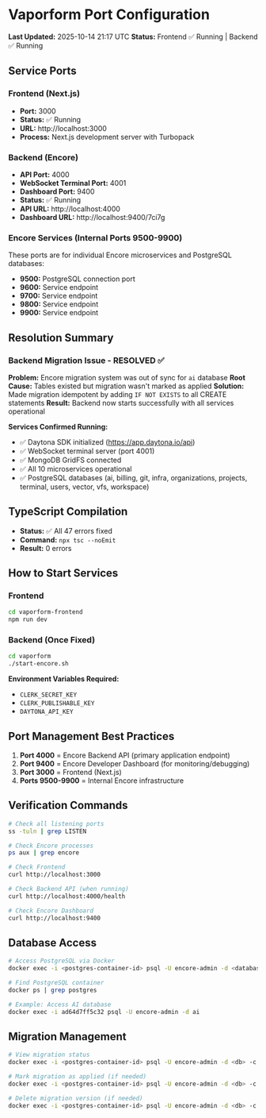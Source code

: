 # Vaporform Port Configuration

**Last Updated:** 2025-10-14 21:17 UTC
**Status:** Frontend ✅ Running | Backend ✅ Running

## Service Ports

### Frontend (Next.js)
- **Port:** 3000
- **Status:** ✅ Running
- **URL:** http://localhost:3000
- **Process:** Next.js development server with Turbopack

### Backend (Encore)
- **API Port:** 4000
- **WebSocket Terminal Port:** 4001
- **Dashboard Port:** 9400
- **Status:** ✅ Running
- **API URL:** http://localhost:4000
- **Dashboard URL:** http://localhost:9400/7ci7g

### Encore Services (Internal Ports 9500-9900)
These ports are for individual Encore microservices and PostgreSQL databases:
- **9500:** PostgreSQL connection port
- **9600:** Service endpoint
- **9700:** Service endpoint
- **9800:** Service endpoint
- **9900:** Service endpoint

## Resolution Summary

### Backend Migration Issue - RESOLVED ✅
**Problem:** Encore migration system was out of sync for `ai` database
**Root Cause:** Tables existed but migration wasn't marked as applied
**Solution:** Made migration idempotent by adding `IF NOT EXISTS` to all CREATE statements
**Result:** Backend now starts successfully with all services operational

**Services Confirmed Running:**
- ✅ Daytona SDK initialized (https://app.daytona.io/api)
- ✅ WebSocket terminal server (port 4001)
- ✅ MongoDB GridFS connected
- ✅ All 10 microservices operational
- ✅ PostgreSQL databases (ai, billing, git, infra, organizations, projects, terminal, users, vector, vfs, workspace)

## TypeScript Compilation
- **Status:** ✅ All 47 errors fixed
- **Command:** `npx tsc --noEmit`
- **Result:** 0 errors

## How to Start Services

### Frontend
```bash
cd vaporform-frontend
npm run dev
```

### Backend (Once Fixed)
```bash
cd vaporform
./start-encore.sh
```

**Environment Variables Required:**
- `CLERK_SECRET_KEY`
- `CLERK_PUBLISHABLE_KEY`
- `DAYTONA_API_KEY`

## Port Management Best Practices

1. **Port 4000** = Encore Backend API (primary application endpoint)
2. **Port 9400** = Encore Developer Dashboard (for monitoring/debugging)
3. **Port 3000** = Frontend (Next.js)
4. **Ports 9500-9900** = Internal Encore infrastructure

## Verification Commands

```bash
# Check all listening ports
ss -tuln | grep LISTEN

# Check Encore processes
ps aux | grep encore

# Check Frontend
curl http://localhost:3000

# Check Backend API (when running)
curl http://localhost:4000/health

# Check Encore Dashboard
curl http://localhost:9400
```

## Database Access

```bash
# Access PostgreSQL via Docker
docker exec -i <postgres-container-id> psql -U encore-admin -d <database-name>

# Find PostgreSQL container
docker ps | grep postgres

# Example: Access AI database
docker exec -i ad64d7ff5c32 psql -U encore-admin -d ai
```

## Migration Management

```bash
# View migration status
docker exec -i <postgres-container-id> psql -U encore-admin -d <db> -c "SELECT * FROM schema_migrations;"

# Mark migration as applied (if needed)
docker exec -i <postgres-container-id> psql -U encore-admin -d <db> -c "INSERT INTO schema_migrations (version, dirty) VALUES (1, false) ON CONFLICT (version) DO UPDATE SET dirty = false;"

# Delete migration version (if needed)
docker exec -i <postgres-container-id> psql -U encore-admin -d <db> -c "DELETE FROM schema_migrations WHERE version = <version>;"
```
